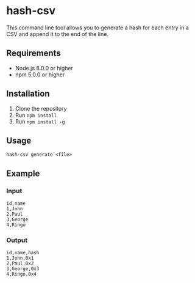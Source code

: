# hash-csv

This command line tool allows you to generate a hash for each entry in a CSV and append it to the end of the line.

## Requirements

- Node.js 8.0.0 or higher
- npm 5.0.0 or higher

## Installation

1. Clone the repository
2. Run `npm install`
3. Run `npm install -g`

## Usage

`hash-csv generate <file> `

## Example

### Input

```csv
id,name
1,John
2,Paul
3,George
4,Ringo
```

### Output

```csv
id,name,hash
1,John,0x1
2,Paul,0x2
3,George,0x3
4,Ringo,0x4
```
